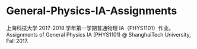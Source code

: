 # General-Physics-IA-Assignments
上海科技大学 2017-2018 学年第一学期普通物理 IA（PHYS1101）作业。Assignments of General Physics IA (PHYS1101) @ ShanghaiTech University, Fall 2017.
